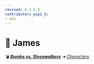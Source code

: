 ```yaml
---
revised: 0.1.5.8
contributors_wip1_5:
- edx
---
```


# 📄 James

💣 ***[Bombs vs. Sleepwalkers](/README.md)** ➔ [Characters](/characters/readme.md)*
